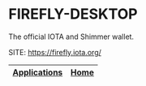 # FIREFLY-DESKTOP

 The official IOTA and Shimmer wallet.

 SITE: https://firefly.iota.org/

 | [Applications](https://portable-linux-apps.github.io/apps.html) | [Home](https://portable-linux-apps.github.io)
 | --- | --- |
